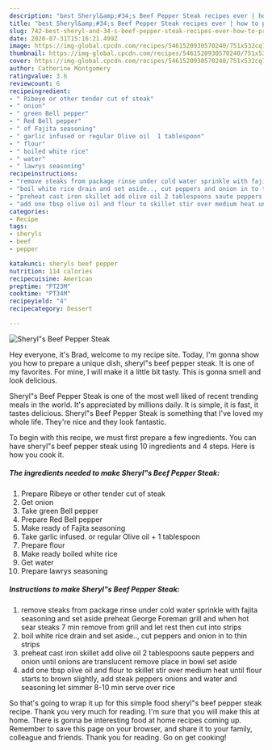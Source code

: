 ```yaml
---
description: "best Sheryl&amp;#34;s Beef Pepper Steak recipes ever | how to prepare Sheryl&amp;#34;s Beef Pepper Steak"
title: "best Sheryl&amp;#34;s Beef Pepper Steak recipes ever | how to prepare Sheryl&amp;#34;s Beef Pepper Steak"
slug: 742-best-sheryl-and-34-s-beef-pepper-steak-recipes-ever-how-to-prepare-sheryl-and-34-s-beef-pepper-steak
date: 2020-07-31T15:16:21.499Z
image: https://img-global.cpcdn.com/recipes/5461520930570240/751x532cq70/sheryls-beef-pepper-steak-recipe-main-photo.jpg
thumbnail: https://img-global.cpcdn.com/recipes/5461520930570240/751x532cq70/sheryls-beef-pepper-steak-recipe-main-photo.jpg
cover: https://img-global.cpcdn.com/recipes/5461520930570240/751x532cq70/sheryls-beef-pepper-steak-recipe-main-photo.jpg
author: Catherine Montgomery
ratingvalue: 3.6
reviewcount: 6
recipeingredient:
- " Ribeye or other tender cut of steak"
- " onion"
- " green Bell pepper"
- " Red Bell pepper"
- " of Fajita seasoning"
- " garlic infused or regular Olive oil  1 tablespoon"
- " flour"
- " boiled white rice"
- " water"
- " lawrys seasoning"
recipeinstructions:
- "remove steaks from package rinse under cold water sprinkle with fajita seasoning and set aside preheat George Foreman grill and when hot sear steaks 7 min remove from grill and let rest then cut into strips"
- "boil white rice drain and set aside.., cut peppers and onion in to thin strips"
- "preheat cast iron skillet add olive oil 2 tablespoons saute peppers and onion until onions are translucent remove place in bowl set aside"
- "add one tbsp olive oil and flour to skillet stir over medium heat until flour starts to brown slightly, add steak peppers onions and water  and seasoning let simmer 8-10  min serve over rice"
categories:
- Recipe
tags:
- sheryls
- beef
- pepper

katakunci: sheryls beef pepper 
nutrition: 114 calories
recipecuisine: American
preptime: "PT23M"
cooktime: "PT34M"
recipeyield: "4"
recipecategory: Dessert

---
```



![Sheryl&#34;s Beef Pepper Steak](https://img-global.cpcdn.com/recipes/5461520930570240/751x532cq70/sheryls-beef-pepper-steak-recipe-main-photo.jpg)

Hey everyone, it's Brad, welcome to my recipe site. Today, I'm gonna show you how to prepare a unique dish, sheryl&#34;s beef pepper steak. It is one of my favorites. For mine, I will make it a little bit tasty. This is gonna smell and look delicious.



Sheryl&#34;s Beef Pepper Steak is one of the most well liked of recent trending meals in the world. It's appreciated by millions daily. It is simple, it is fast, it tastes delicious. Sheryl&#34;s Beef Pepper Steak is something that I've loved my whole life. They're nice and they look fantastic.


To begin with this recipe, we must first prepare a few ingredients. You can have sheryl&#34;s beef pepper steak using 10 ingredients and 4 steps. Here is how you cook it.

<!--inarticleads1-->

##### The ingredients needed to make Sheryl&#34;s Beef Pepper Steak:

1. Prepare  Ribeye or other tender cut of steak
1. Get  onion
1. Take  green Bell pepper
1. Prepare  Red Bell pepper
1. Make ready  of Fajita seasoning
1. Take  garlic infused. or regular Olive oil + 1 tablespoon
1. Prepare  flour
1. Make ready  boiled white rice
1. Get  water
1. Prepare  lawrys seasoning




<!--inarticleads2-->

##### Instructions to make Sheryl&#34;s Beef Pepper Steak:

1. remove steaks from package rinse under cold water sprinkle with fajita seasoning and set aside preheat George Foreman grill and when hot sear steaks 7 min remove from grill and let rest then cut into strips
1. boil white rice drain and set aside.., cut peppers and onion in to thin strips
1. preheat cast iron skillet add olive oil 2 tablespoons saute peppers and onion until onions are translucent remove place in bowl set aside
1. add one tbsp olive oil and flour to skillet stir over medium heat until flour starts to brown slightly, add steak peppers onions and water  and seasoning let simmer 8-10  min serve over rice




So that's going to wrap it up for this simple food sheryl&#34;s beef pepper steak recipe. Thank you very much for reading. I'm sure that you will make this at home. There is gonna be interesting food at home recipes coming up. Remember to save this page on your browser, and share it to your family, colleague and friends. Thank you for reading. Go on get cooking!

